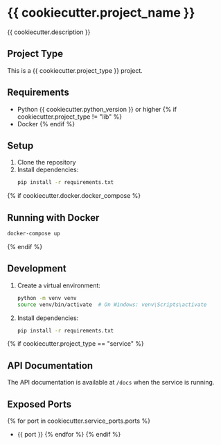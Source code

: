# {{ cookiecutter.project_name }}

{{ cookiecutter.description }}

## Project Type

This is a {{ cookiecutter.project_type }} project.

## Requirements

- Python {{ cookiecutter.python_version }} or higher
{% if cookiecutter.project_type != "lib" %}
- Docker
{% endif %}

## Setup

1. Clone the repository
2. Install dependencies:
   ```bash
   pip install -r requirements.txt
   ```

{% if cookiecutter.docker.docker_compose %}
## Running with Docker

```bash
docker-compose up
```

{% endif %}
## Development

1. Create a virtual environment:
   ```bash
   python -m venv venv
   source venv/bin/activate  # On Windows: venv\Scripts\activate
   ```

2. Install dependencies:
   ```bash
   pip install -r requirements.txt
   ```

{% if cookiecutter.project_type == "service" %}
## API Documentation

The API documentation is available at `/docs` when the service is running.

## Exposed Ports

{% for port in cookiecutter.service_ports.ports %}
- {{ port }}
{% endfor %}
{% endif %}
